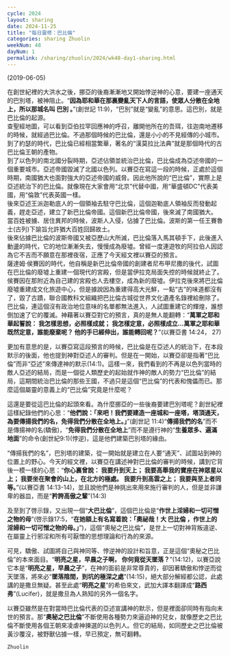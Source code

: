 ```yaml
---
cycle: 2024
layout: sharing
date: 2024-11-25
title: "每日靈修：巴比倫"
categories: sharing Zhuolin
weekNum: 48
dayNum: 1
permalink: /sharing/zhuolin/2024/wk48-day1-sharing.html
--- 
```

(2019-06-05)

在創世紀裡的大洪水之後，挪亞的後裔漸漸地又開始悖逆神的心意，要建一座通天的巴別塔，被神阻止。“**因為耶和華在那裏變亂天下人的言語，使眾人分散在全地上，所以那城名叫 巴別 。**”(創世記 11:9)，“巴別”就是“變亂”的意思。這巴別，就是巴比倫的起源。    
查聖經地圖，可以看到亞伯拉罕回應神的呼召，離開他所在的吾珥，往迦南地遷移的時候，就經過巴比倫。不過那個時候的巴比倫，還是小小的不見經傳的小城市。    
到了約瑟的時代，巴比倫已經相當繁華，著名的“漢莫拉比法典”就是那個時代的古巴比倫王朝的產物。    
到了以色列的南北國分裂時期，亞述佔領並統治巴比倫，巴比倫成為亞述帝國的一個重要城市。亞述帝國毀滅了北國以色列。以賽亞在寫這一段的時候，正處於這個時期，南國猶大也面對強大的亞述帝國的威脅。因此他所說的“巴比倫”，實際上是亞述統治下的巴比倫。就像現在大家會用“北京”代替中國，用“華盛頓DC”代表美國，用“倫敦”代表英國一樣。    
後來亞述王派迦勒底人的一個領袖去駐守巴比倫，這個迦勒底人領袖反而發動起義，趕走亞述，建立了新巴比倫帝國。這個新巴比倫帝國，後來滅了南國猶大。    
當百姓被擄、居住異邦的時候，波斯人入侵，佔據了巴比倫。波斯的第一任王賽魯士(古列)下諭旨允許猶大百姓回歸故土。    
後來佔據巴比倫的波斯帝國又被亞歷山大所滅，巴比倫落入馬其頓手下，此後進入動盪的時代，它的地位漸漸失去，慢慢成為廢墟。曾經一度連遊牧的阿拉伯人因認為它不吉而不願意在那裡夜宿，正應了今天經文裡以賽亞的預言。    
薩達姆·侯賽因的時代，他自稱是新巴比倫帝國的創建者尼布甲尼撒的後代，試圖在巴比倫的廢墟上重建一個現代的宮殿，但是當伊拉克局面失控的時候就終止了。侯賽因在那附近為自己建的宮殿也人去樓空，成為新的廢墟。伊拉克後來將巴比倫廢墟重建成文化旅遊中心，但是據說因為重建得高大光鮮，一點“古”的味道都沒有了，毀了古蹟，聯合國教科文組織把巴比倫古城從世界文化遺產名錄裡給刪除了。巴比倫，連這個沒有政治地位意味的名單都無法進入，人試圖重建它的輝煌，誰想倒加速了它的覆滅。神藉著以賽亞對它的預言，真的是無人能翻轉：“**萬軍之耶和華起誓說： 我怎樣思想，必照樣成就； 我怎樣定意，必照樣成立...萬軍之耶和華既然定意，誰能廢棄呢？ 他的手已經伸出，誰能轉回呢？**”(以賽亞書 14:24， 27)  

更加有意思的是，以賽亞寫這段預言的時候，巴比倫是在亞述人的統治下，在本段默示的後面，他也提到神對亞述人的審判。但是在一開始，以賽亞卻是指著“巴比倫”而非“亞述”來傳達神的默示(14:1)。這樣一來，我們看到的不再是以色列當時的敵人亞述的結局，而是一個從人類歷史的起始就作神的敵人的勢力“巴比倫”的結局，這期間統治巴比倫的那些王國，不過只是這個“巴比倫”的代表和傀儡而已。那麼這個屬靈的意義上的“巴比倫”究竟是什麼呢？  

這還是要從這巴比倫的起頭來看。為什麼挪亞的一些後裔要建巴別塔呢？創世紀裡這樣紀錄他們的心思：“**他們說：「來吧！我們要建造一座城和一座塔，塔頂通天，為要傳揚我們的名，免得我們分散在全地上。」**”(創世記 11:4)“**傳揚我們的名**”而不是傳揚神的名(驕傲)，“**免得我們分散在全地上**”而不是遵行神的“**生養眾多、遍滿地面**”的命令(創世紀9:1)(悖逆)，這是他們建築巴別塔的緣由。  

“傳揚我們的名”，巴別塔的建築，從一開始就是建立在人要“通天”、試圖站到神的位置上的野心。今天的經文裡，以賽亞在講述神對巴比倫的審判的時候，講到它背後一模一樣的心思：“**你心裏曾說： 我要升到天上； 我要高舉我的寶座在神眾星以上； 我要坐在聚會的山上，在北方的極處。 我要升到高雲之上； 我要與至上者同等。**”(以賽亞書 14:13-14)，並且說他們是神挑出來用來施行審判的人，但是並非謙卑的器皿，而是“**矜誇高傲之輩**”(14:3)  

及至到了啓示錄，又出現一個“**大巴比倫**”，這個巴比倫是“**作世上淫婦和一切可憎之物的母**”(啓示錄17:5，“**在她額上有名寫着說：「奧祕哉！大 巴比倫 ，作世上的淫婦和一切可憎之物的母。」**”)，這個“奧秘之巴比倫”，是世上一切對神背叛違逆、在屬靈上行邪淫和所有可厭憎的思想理論和行為的來源。  

可見，驕傲、試圖將自己與神同等、悖逆神的設計和旨意，正是這個“奧秘之巴比倫”的本來面目。“**明亮之星，早晨之子啊， 你何竟從天墜落？**”(14:12)，以賽亞說它本是“**明亮之星，早晨之子**”，在神的面前是非常尊貴的，卻因著驕傲和悖逆而從天墜落，將來必“**墜落陰間，到坑的極深之處**”(14:15)，絕大部分解經都公認，此處講的是撒旦無疑。甚至此處“**明亮之星**”的希伯來文，武加大譯本翻譯成“**路西弗**”(Lucifer)，就是撒旦為人熟知的另外一個名字。  

以賽亞雖然是在對當時巴比倫代表的亞述宣講神的默示，但是裡面卻同時有指向末世的預言。那“**奧秘之巴比倫**”不斷使用各種勢力來逼迫神的兒女，就像歷史之巴比倫不斷使用各個王朝來凌虐神揀選的以色列人。但它的結局，如同歷史之巴比倫被黃沙覆沒，被野獸佔據一樣，早已預定，無可翻轉。  

`Zhuolin`  
